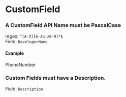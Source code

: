 # CustomField
### A CustomField API Name must be PascalCase
regex: `^[A-Z][A-Za-z0-9]*$`  
Field: `DeveloperName`
#### Example
PhoneNumber  

### Custom Fields must have a Description.
Field: `Description`

